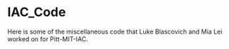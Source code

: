 # IAC_Code

Here is some of the miscellaneous code that Luke Blascovich and Mia Lei worked on for Pitt-MIT-IAC. 
